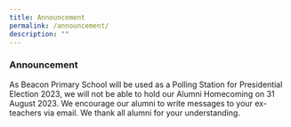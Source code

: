 ```yaml
---
title: Announcement
permalink: /announcement/
description: ""
---
```

### Announcement

As Beacon Primary School will be used as a Polling Station for Presidential Election 2023, we will not be able to hold our Alumni Homecoming on 31 August 2023. We encourage our alumni to write messages to your ex-teachers via email. We thank all alumni for your understanding.

